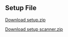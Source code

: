 ## Setup File

[Download setup.zip](https://drive.google.com/file/d/1ABmNC4Cs5or2NvrzD1ZGVgYtHl5LG0VC/view?usp=sharing)

[Download setup scanner.zip](https://drive.google.com/file/d/16iJcwBmFojtYfa8NOYzvjzNOILKDCd5m/view?usp=sharing)




